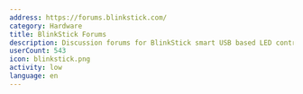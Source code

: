 ```yaml
---
address: https://forums.blinkstick.com/
category: Hardware
title: BlinkStick Forums
description: Discussion forums for BlinkStick smart USB based LED controllers
userCount: 543
icon: blinkstick.png
activity: low
language: en
---
```

